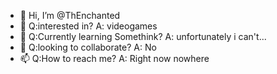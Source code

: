 - 👋 Hi, I’m @ThEnchanted
- 👀 Q:interested in?
A: videogames
- 🌱 Q:Currently learning Somethink?
A: unfortunately i can't...
- 💞️ Q:looking to collaborate?
A: No
- 📫 Q:How to reach me?
A: Right now nowhere
<!---
ThEnchanted/ThEnchanted is a ✨ special ✨ repository because its `README.md` (this file) appears on your GitHub profile.
You can click the Preview link to take a look at your changes.
--->
